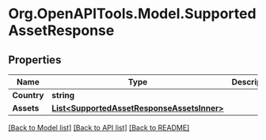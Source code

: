 # Org.OpenAPITools.Model.SupportedAssetResponse

## Properties

Name | Type | Description | Notes
------------ | ------------- | ------------- | -------------
**Country** | **string** |  | 
**Assets** | [**List&lt;SupportedAssetResponseAssetsInner&gt;**](SupportedAssetResponseAssetsInner.md) |  | 

[[Back to Model list]](../README.md#documentation-for-models) [[Back to API list]](../README.md#documentation-for-api-endpoints) [[Back to README]](../README.md)

